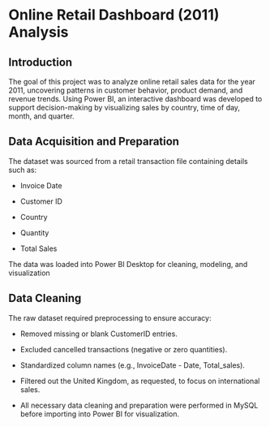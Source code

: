 # Online Retail Dashboard (2011) Analysis

## Introduction
The goal of this project was to analyze online retail sales data for the year 2011, uncovering patterns in customer behavior, product demand, and revenue trends. Using Power BI, an interactive dashboard was developed to support decision-making by visualizing sales by country, time of day, month, and quarter.

## Data Acquisition and Preparation
The dataset was sourced from a retail transaction file containing details such as:

 - Invoice Date

 - Customer ID

 - Country

 - Quantity

 - Total Sales

The data was loaded into Power BI Desktop for cleaning, modeling, and visualization

## Data Cleaning

The raw dataset required preprocessing to ensure accuracy:

 - Removed missing or blank CustomerID entries.

 - Excluded cancelled transactions (negative or zero quantities).

 - Standardized column names (e.g., InvoiceDate - Date, Total_sales).

 - Filtered out the United Kingdom, as requested, to focus on international sales.

 - All necessary data cleaning and preparation were performed in MySQL before importing into Power BI for visualization.








